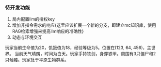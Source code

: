 ### 待开发功能

1. 局内配置llm的授权key
2. 增加非指令需求的响应{这里应该扩展一个新的分支，即建立mc知识库，使用RAG检索增强来提高llm响应的准确性}
3. 动态与环境交互



玩家当前生命值为20，饥饿值为18，经验等级为5。位置在(123, 64, 456)，主世界。
当前天气晴朗，时间为白天。玩家手持铁剑，身穿铁甲。周围有3只僵尸和2只骷髅。玩家处于平原生物群系。